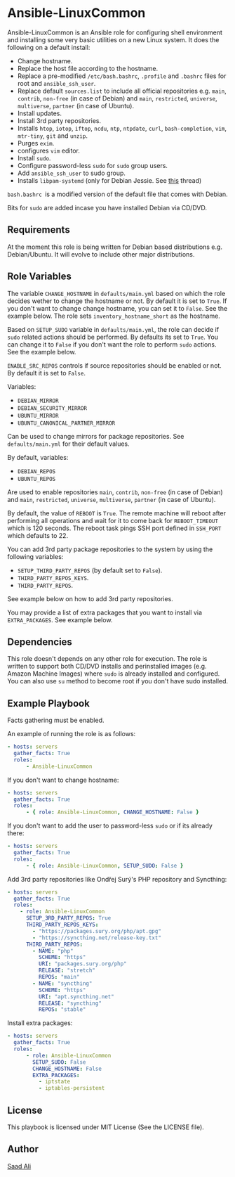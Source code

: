 # **Ansible-LinuxCommon**

Ansible-LinuxCommon is an Ansible role for configuring shell environment and installing some very basic utilities on a new Linux system. It does the following on a default install:
* Change hostname.
* Replace the host file according to the hostname.
* Replace a pre-modified `/etc/bash.bashrc`, `.profile` and `.bashrc` files for root and `ansible_ssh_user`.
* Replace default `sources.list` to include all official repositories e.g. `main`, `contrib`, `non-free` (in case of Debian) and `main`, `restricted`, `universe`, `multiverse`, `partner` (in case of Ubuntu).
* Install updates.
* Install 3rd party repositories.
* Installs `htop`, `iotop`, `iftop`, `ncdu`, `ntp`, `ntpdate`, `curl`, `bash-completion`, `vim`, `mtr-tiny`, `git` and `unzip`.
* Purges `exim`.
* configures `vim` editor.
* Install `sudo`.
* Configure password-less `sudo` for `sudo` group users.
* Add `ansible_ssh_user` to sudo group.
* Installs `libpam-systemd` (only for Debian Jessie. See [this](https://serverfault.com/questions/706475/ssh-sessions-hang-on-shutdown-reboot) thread)

`bash.bashrc `is a modified version of the default file that comes with Debian.

Bits for `sudo` are added incase you have installed Debian via CD/DVD.

## **Requirements**

At the moment this role is being written for Debian based distributions e.g. Debian/Ubuntu. It will evolve to include other major distributions.

## **Role Variables**

The variable `CHANGE_HOSTNAME` in `defaults/main.yml` based on which the role decides wether to change the hostname or not. By default it is set to `True`. If you don't want to change change hostname, you can set it to `False`. See the example below. The role sets `inventory_hostname_short` as the hostname.

Based on `SETUP_SUDO` variable in `defaults/main.yml`, the role can decide if `sudo` related actions should be performed. By defaults its set to `True`. You can change it to `False` if you don't want the role to perform `sudo` actions. See the example below.

`ENABLE_SRC_REPOS` controls if source repositories should be enabled or not. By default it is set to `False`.

Variables:
* `DEBIAN_MIRROR`
* `DEBIAN_SECURITY_MIRROR`
* `UBUNTU_MIRROR`
* `UBUNTU_CANONICAL_PARTNER_MIRROR`

Can be used to change mirrors for package repositories. See `defaults/main.yml` for their default values.

By default, variables:
* `DEBIAN_REPOS`
* `UBUNTU_REPOS`

Are used to enable repositories `main`, `contrib`, `non-free` (in case of Debian) and `main`, `restricted`, `universe`, `multiverse`, `partner` (in case of Ubuntu).

By default, the value of `REBOOT` is `True`. The remote machine will reboot after performing all operations and wait for it to come back for `REBOOT_TIMEOUT` which is 120 seconds. The reboot task pings SSH port defined in `SSH_PORT` which defaults to 22.

You can add 3rd party package repositories to the system by using the following variables:
* `SETUP_THIRD_PARTY_REPOS` (by default set to `False`).
* `THIRD_PARTY_REPOS_KEYS`.
* `THIRD_PARTY_REPOS`.

See example below on how to add 3rd party repositories.

You may provide a list of extra packages that you want to install via `EXTRA_PACKAGES`. See example below.

## **Dependencies**

This role doesn't depends on any other role for execution. The role is written to support both CD/DVD installs and perinstalled images (e.g. Amazon Machine Images) where `sudo` is already installed and configured. You can also use `su` method to become root if you don't have sudo installed.

## **Example Playbook**

Facts gathering must be enabled.

An example of running the role is as follows:
```yml
- hosts: servers
  gather_facts: True
  roles:
      - Ansible-LinuxCommon
```
If you don't want to change hostname:
```yml
- hosts: servers
  gather_facts: True
  roles:
      - { role: Ansible-LinuxCommon, CHANGE_HOSTNAME: False }
```
If you don't want to add the user to password-less `sudo` or if its already there:
```yml
- hosts: servers
  gather_facts: True
  roles:
      - { role: Ansible-LinuxCommon, SETUP_SUDO: False }
```
Add 3rd party repositories like Ondřej Surý's PHP repository and Syncthing:
```yml
- hosts: servers
  gather_facts: True
  roles:
    - role: Ansible-LinuxCommon
      SETUP_3RD_PARTY_REPOS: True
      THIRD_PARTY_REPOS_KEYS:
        - "https://packages.sury.org/php/apt.gpg"
        - "https://syncthing.net/release-key.txt"
      THIRD_PARTY_REPOS:
        - NAME: "php"
          SCHEME: "https"
          URI: "packages.sury.org/php"
          RELEASE: "stretch"
          REPOS: "main"
        - NAME: "syncthing"
          SCHEME: "https"
          URI: "apt.syncthing.net"
          RELEASE: "syncthing"
          REPOS: "stable"
```
Install extra packages:
```yml
- hosts: servers
  gather_facts: True
  roles:
      - role: Ansible-LinuxCommon
        SETUP_SUDO: False
        CHANGE_HOSTNAME: False
        EXTRA_PACKAGES:
          - iptstate
          - iptables-persistent
```
## **License**

This playbook is licensed under MIT License (See the LICENSE file).

## **Author**

[Saad Ali](https://github.com/nixknight)
